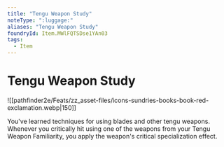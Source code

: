 ```yaml
---
title: "Tengu Weapon Study"
noteType: ":luggage:"
aliases: "Tengu Weapon Study"
foundryId: Item.MWlFQTSDse1YAn03
tags:
  - Item
---
```


# Tengu Weapon Study
![[pathfinder2e/Feats/zz_asset-files/icons-sundries-books-book-red-exclamation.webp|150]]

You've learned techniques for using blades and other tengu weapons. Whenever you critically hit using one of the weapons from your Tengu Weapon Familiarity, you apply the weapon's critical specialization effect.

